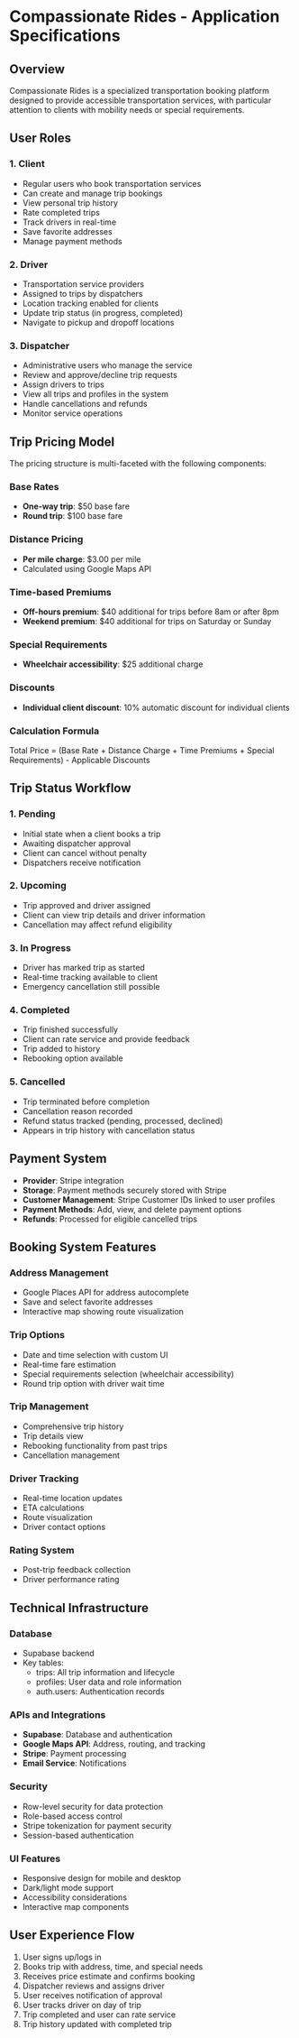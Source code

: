 # Compassionate Rides - Application Specifications

## Overview
Compassionate Rides is a specialized transportation booking platform designed to provide accessible transportation services, with particular attention to clients with mobility needs or special requirements.

## User Roles

### 1. Client
- Regular users who book transportation services
- Can create and manage trip bookings
- View personal trip history
- Rate completed trips
- Track drivers in real-time
- Save favorite addresses
- Manage payment methods

### 2. Driver
- Transportation service providers
- Assigned to trips by dispatchers
- Location tracking enabled for clients
- Update trip status (in progress, completed)
- Navigate to pickup and dropoff locations

### 3. Dispatcher
- Administrative users who manage the service
- Review and approve/decline trip requests
- Assign drivers to trips
- View all trips and profiles in the system
- Handle cancellations and refunds
- Monitor service operations

## Trip Pricing Model

The pricing structure is multi-faceted with the following components:

### Base Rates
- **One-way trip**: $50 base fare
- **Round trip**: $100 base fare

### Distance Pricing
- **Per mile charge**: $3.00 per mile
- Calculated using Google Maps API

### Time-based Premiums
- **Off-hours premium**: $40 additional for trips before 8am or after 8pm
- **Weekend premium**: $40 additional for trips on Saturday or Sunday

### Special Requirements
- **Wheelchair accessibility**: $25 additional charge

### Discounts
- **Individual client discount**: 10% automatic discount for individual clients

### Calculation Formula
Total Price = (Base Rate + Distance Charge + Time Premiums + Special Requirements) - Applicable Discounts

## Trip Status Workflow

### 1. Pending
- Initial state when a client books a trip
- Awaiting dispatcher approval
- Client can cancel without penalty
- Dispatchers receive notification

### 2. Upcoming
- Trip approved and driver assigned
- Client can view trip details and driver information
- Cancellation may affect refund eligibility

### 3. In Progress
- Driver has marked trip as started
- Real-time tracking available to client
- Emergency cancellation still possible

### 4. Completed
- Trip finished successfully
- Client can rate service and provide feedback
- Trip added to history
- Rebooking option available

### 5. Cancelled
- Trip terminated before completion
- Cancellation reason recorded
- Refund status tracked (pending, processed, declined)
- Appears in trip history with cancellation status

## Payment System

- **Provider**: Stripe integration
- **Storage**: Payment methods securely stored with Stripe
- **Customer Management**: Stripe Customer IDs linked to user profiles
- **Payment Methods**: Add, view, and delete payment options
- **Refunds**: Processed for eligible cancelled trips

## Booking System Features

### Address Management
- Google Places API for address autocomplete
- Save and select favorite addresses
- Interactive map showing route visualization

### Trip Options
- Date and time selection with custom UI
- Real-time fare estimation
- Special requirements selection (wheelchair accessibility)
- Round trip option with driver wait time

### Trip Management
- Comprehensive trip history
- Trip details view
- Rebooking functionality from past trips
- Cancellation management

### Driver Tracking
- Real-time location updates
- ETA calculations
- Route visualization
- Driver contact options

### Rating System
- Post-trip feedback collection
- Driver performance rating

## Technical Infrastructure

### Database
- Supabase backend
- Key tables:
  - trips: All trip information and lifecycle
  - profiles: User data and role information
  - auth.users: Authentication records

### APIs and Integrations
- **Supabase**: Database and authentication
- **Google Maps API**: Address, routing, and tracking
- **Stripe**: Payment processing
- **Email Service**: Notifications

### Security
- Row-level security for data protection
- Role-based access control
- Stripe tokenization for payment security
- Session-based authentication

### UI Features
- Responsive design for mobile and desktop
- Dark/light mode support
- Accessibility considerations
- Interactive map components

## User Experience Flow

1. User signs up/logs in
2. Books trip with address, time, and special needs
3. Receives price estimate and confirms booking
4. Dispatcher reviews and assigns driver
5. User receives notification of approval
6. User tracks driver on day of trip
7. Trip completed and user can rate service
8. Trip history updated with completed trip